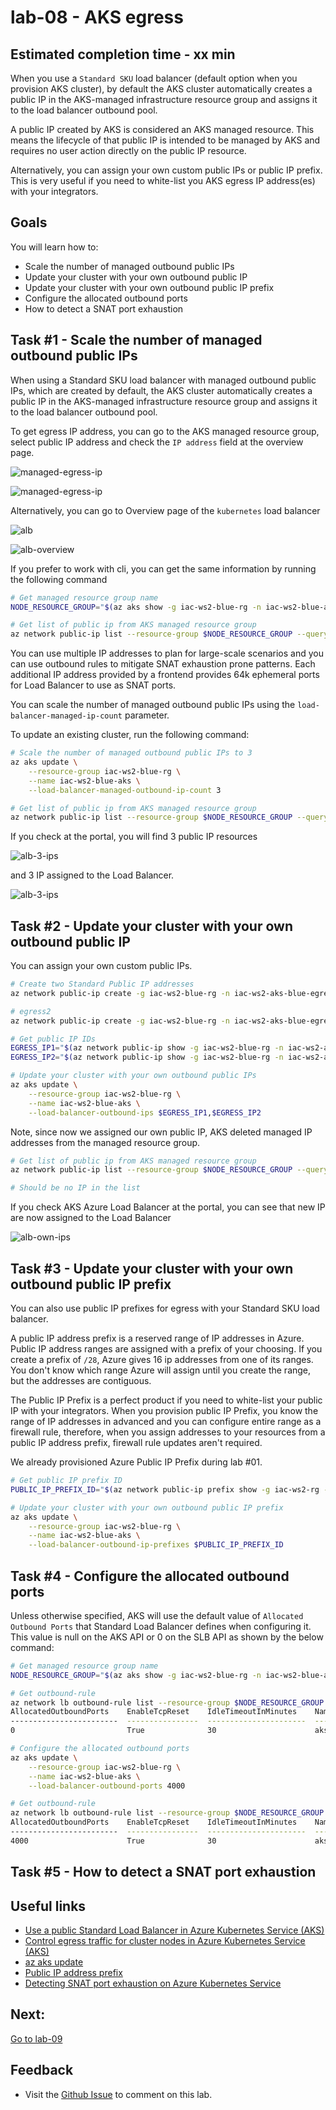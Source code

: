 # lab-08 - AKS egress

## Estimated completion time - xx min

When you use a `Standard SKU` load balancer (default option when you provision AKS cluster), by default the AKS cluster automatically creates a public IP in the AKS-managed infrastructure resource group and assigns it to the load balancer outbound pool.

A public IP created by AKS is considered an AKS managed resource. This means the lifecycle of that public IP is intended to be managed by AKS and requires no user action directly on the public IP resource. 

Alternatively, you can assign your own custom public IPs or public IP prefix. This is very useful if you need to white-list you AKS egress IP address(es) with your integrators.

## Goals

You will learn how to:

* Scale the number of managed outbound public IPs
* Update your cluster with your own outbound public IP
* Update your cluster with your own outbound public IP prefix
* Configure the allocated outbound ports
* How to detect a SNAT port exhaustion

## Task #1 - Scale the number of managed outbound public IPs

When using a Standard SKU load balancer with managed outbound public IPs, which are created by default, the AKS cluster automatically creates a public IP in the AKS-managed infrastructure resource group and assigns it to the load balancer outbound pool. 

To get egress IP address, you can go to the AKS managed resource group, select public IP address and check the `IP address` field at the overview page.

![managed-egress-ip](images/egress-managed.png)

![managed-egress-ip](images/egress-managed-overview.png)

Alternatively, you can go to Overview page of the `kubernetes` load balancer

![alb](images/alb.png)

![alb-overview](images/alb-overview.png)

If you prefer to work with cli, you can get the same information by running the following command

```bash
# Get managed resource group name
NODE_RESOURCE_GROUP="$(az aks show -g iac-ws2-blue-rg -n iac-ws2-blue-aks --query nodeResourceGroup -otsv)"

# Get list of public ip from AKS managed resource group
az network public-ip list --resource-group $NODE_RESOURCE_GROUP --query [0].ipAddress --output tsv
```

You can use multiple IP addresses to plan for large-scale scenarios and you can use outbound rules to mitigate SNAT exhaustion prone patterns. Each additional IP address provided by a frontend provides 64k ephemeral ports for Load Balancer to use as SNAT ports.

You can scale the number of managed outbound public IPs using the `load-balancer-managed-ip-count` parameter.

To update an existing cluster, run the following command:

```bash
# Scale the number of managed outbound public IPs to 3
az aks update \
    --resource-group iac-ws2-blue-rg \
    --name iac-ws2-blue-aks \
    --load-balancer-managed-outbound-ip-count 3

# Get list of public ip from AKS managed resource group
az network public-ip list --resource-group $NODE_RESOURCE_GROUP --query [0].ipAddress --output tsv
```

If you check at the portal, you will find 3 public IP resources 

![alb-3-ips](images/3ips.png)

and 3 IP assigned to the Load Balancer.

![alb-3-ips](images/alb-3-ip.png)

## Task #2 - Update your cluster with your own outbound public IP

You can assign your own custom public IPs. 

```bash
# Create two Standard Public IP addresses
az network public-ip create -g iac-ws2-blue-rg -n iac-ws2-aks-blue-egress1-pip --sku Standard

# egress2
az network public-ip create -g iac-ws2-blue-rg -n iac-ws2-aks-blue-egress2-pip --sku Standard

# Get public IP IDs
EGRESS_IP1="$(az network public-ip show -g iac-ws2-blue-rg -n iac-ws2-aks-blue-egress1-pip --query id -o tsv)"
EGRESS_IP2="$(az network public-ip show -g iac-ws2-blue-rg -n iac-ws2-aks-blue-egress2-pip --query id -o tsv)"

# Update your cluster with your own outbound public IPs
az aks update \
    --resource-group iac-ws2-blue-rg \
    --name iac-ws2-blue-aks \
    --load-balancer-outbound-ips $EGRESS_IP1,$EGRESS_IP2
```

Note, since now we assigned our own public IP, AKS deleted managed IP addresses from the managed resource group.

```bash
# Get list of public ip from AKS managed resource group
az network public-ip list --resource-group $NODE_RESOURCE_GROUP --query [0].ipAddress --output tsv

# Should be no IP in the list
```

If you check AKS Azure Load Balancer at the portal, you can see that new IP are now assigned to the Load Balancer

![alb-own-ips](images/alb-own-ips.png)

## Task #3 - Update your cluster with your own outbound public IP prefix

You can also use public IP prefixes for egress with your Standard SKU load balancer. 

A public IP address prefix is a reserved range of IP addresses in Azure. Public IP address ranges are assigned with a prefix of your choosing. If you create a prefix of `/28`, Azure gives 16 ip addresses from one of its ranges. You don't know which range Azure will assign until you create the range, but the addresses are contiguous. 

The Public IP Prefix is a perfect product if you need to white-list your public IP with your integrators. When you provision public IP Prefix, you know the range of IP addresses in advanced and you can configure entire range as a firewall rule, therefore, when you assign addresses to your resources from a public IP address prefix, firewall rule updates aren't required.

We already provisioned Azure Public IP Prefix during lab #01. 

```bash
# Get public IP prefix ID
PUBLIC_IP_PREFIX_ID="$(az network public-ip prefix show -g iac-ws2-rg -n iac-ws2-pip-prefix --query id -o tsv)"

# Update your cluster with your own outbound public IP prefix
az aks update \
    --resource-group iac-ws2-blue-rg \
    --name iac-ws2-blue-aks \
    --load-balancer-outbound-ip-prefixes $PUBLIC_IP_PREFIX_ID
```

## Task #4 - Configure the allocated outbound ports

Unless otherwise specified, AKS will use the default value of `Allocated Outbound Ports` that Standard Load Balancer defines when configuring it. This value is null on the AKS API or 0 on the SLB API as shown by the below command:

```bash
# Get managed resource group name
NODE_RESOURCE_GROUP="$(az aks show -g iac-ws2-blue-rg -n iac-ws2-blue-aks --query nodeResourceGroup -otsv)"

# Get outbound-rule
az network lb outbound-rule list --resource-group $NODE_RESOURCE_GROUP --lb-name kubernetes -o table
AllocatedOutboundPorts    EnableTcpReset    IdleTimeoutInMinutes    Name             
------------------------  ----------------  ----------------------  ---------------  
0                         True              30                      aksOutboundRule  
```

```bash
# Configure the allocated outbound ports
az aks update \
    --resource-group iac-ws2-blue-rg \
    --name iac-ws2-blue-aks \
    --load-balancer-outbound-ports 4000

# Get outbound-rule
az network lb outbound-rule list --resource-group $NODE_RESOURCE_GROUP --lb-name kubernetes -o table
AllocatedOutboundPorts    EnableTcpReset    IdleTimeoutInMinutes    Name             
------------------------  ----------------  ----------------------  ---------------  
4000                      True              30                      aksOutboundRule  
```

## Task #5 - How to detect a SNAT port exhaustion


## Useful links

* [Use a public Standard Load Balancer in Azure Kubernetes Service (AKS)](https://docs.microsoft.com/en-us/azure/aks/load-balancer-standard?WT.mc_id=AZ-MVP-5003837)
* [Control egress traffic for cluster nodes in Azure Kubernetes Service (AKS)](https://docs.microsoft.com/en-us/azure/aks/limit-egress-traffic?WT.mc_id=AZ-MVP-5003837)
* [az aks update](https://docs.microsoft.com/en-us/cli/azure/aks?view=azure-cli-latest?WT.mc_id=AZ-MVP-5003837#az_aks_update)
* [Public IP address prefix](https://docs.microsoft.com/en-us/azure/virtual-network/public-ip-address-prefix?WT.mc_id=AZ-MVP-5003837)
* [Detecting SNAT port exhaustion on Azure Kubernetes Service](https://www.danielstechblog.io/detecting-snat-port-exhaustion-on-azure-kubernetes-service/)

## Next: 

[Go to lab-09](../lab-09/readme.md)

## Feedback

* Visit the [Github Issue](https://github.com/evgenyb/aks-workshops/issues/xx) to comment on this lab. 